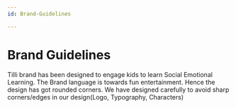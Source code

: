 ```yaml
---
id: Brand-Guidelines

---
```


# Brand Guidelines

Tilli brand has been designed to engage kids to learn Social Emotional Learning.
The Brand language is towards fun entertainment. Hence the design has got rounded corners. 
We have designed carefully to avoid sharp corners/edges in our design(Logo, Typography, Characters)

